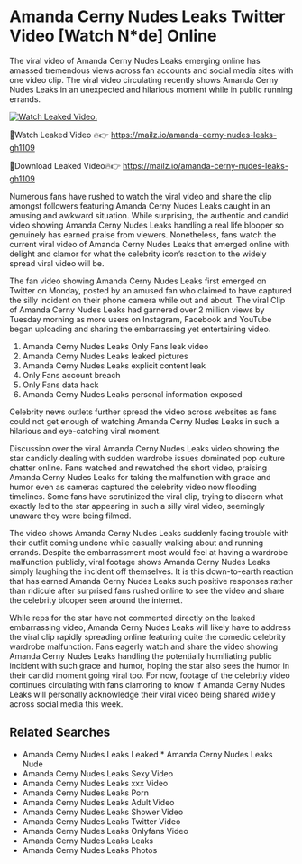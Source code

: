 ﻿# Amanda Cerny Nudes Leaks Twitter Video [Watch N*de] Online

The viral video of ﻿Amanda Cerny Nudes Leaks emerging online has amassed tremendous views across fan accounts and social media sites with one video clip. The viral video circulating recently shows ﻿Amanda Cerny Nudes Leaks in an unexpected and hilarious moment while in public running errands. 

[![Watch Leaked Video.](https://miro.medium.com/v2/resize:fit:828/format:webp/1*cilzJN44JGOrTw9NJCrNHA.gif "Watch Leaked Video")](https://mailz.io/amanda-cerny-nudes-leaks-gh1109)

🔴Watch Leaked Video 🔥👉  https://mailz.io/amanda-cerny-nudes-leaks-gh1109 

🔴Download Leaked Video🔥👉  https://mailz.io/amanda-cerny-nudes-leaks-gh1109 

Numerous fans have rushed to watch the viral video and share the clip amongst followers featuring ﻿Amanda Cerny Nudes Leaks caught in an amusing and awkward situation. While surprising, the authentic and candid video showing ﻿Amanda Cerny Nudes Leaks handling a real life blooper so genuinely has earned praise from viewers. Nonetheless, fans watch the current viral video of ﻿Amanda Cerny Nudes Leaks that emerged online with delight and clamor for what the celebrity icon’s reaction to the widely spread viral video will be.

The fan video showing ﻿Amanda Cerny Nudes Leaks first emerged on Twitter on Monday, posted by an amused fan who claimed to have captured the silly incident on their phone camera while out and about. The viral Clip of ﻿Amanda Cerny Nudes Leaks had garnered over 2 million views by Tuesday morning as more users on Instagram, Facebook and YouTube began uploading and sharing the embarrassing yet entertaining video. 

1. ﻿Amanda Cerny Nudes Leaks Only Fans leak video
2. ﻿Amanda Cerny Nudes Leaks leaked pictures
3. ﻿Amanda Cerny Nudes Leaks explicit content leak
4. Only Fans account breach
5. Only Fans data hack
6. ﻿Amanda Cerny Nudes Leaks personal information exposed


Celebrity news outlets further spread the video across websites as fans could not get enough of watching ﻿Amanda Cerny Nudes Leaks in such a hilarious and eye-catching viral moment. 

Discussion over the viral ﻿Amanda Cerny Nudes Leaks video showing the star candidly dealing with sudden wardrobe issues dominated pop culture chatter online. Fans watched and rewatched the short video, praising ﻿Amanda Cerny Nudes Leaks for taking the malfunction with grace and humor even as cameras captured the celebrity video now flooding timelines. Some fans have scrutinized the viral clip, trying to discern what exactly led to the star appearing in such a silly viral video, seemingly unaware they were being filmed.

The video shows ﻿Amanda Cerny Nudes Leaks suddenly facing trouble with their outfit coming undone while casually walking about and running errands. Despite the embarrassment most would feel at having a wardrobe malfunction publicly, viral footage shows ﻿Amanda Cerny Nudes Leaks simply laughing the incident off themselves. It is this down-to-earth reaction that has earned ﻿Amanda Cerny Nudes Leaks such positive responses rather than ridicule after surprised fans rushed online to see the video and share the celebrity blooper seen around the internet.  

While reps for the star have not commented directly on the leaked embarrassing video, ﻿Amanda Cerny Nudes Leaks will likely have to address the viral clip rapidly spreading online featuring quite the comedic celebrity wardrobe malfunction. Fans eagerly watch and share the video showing ﻿Amanda Cerny Nudes Leaks handling the potentially humiliating public incident with such grace and humor, hoping the star also sees the humor in their candid moment going viral too. For now, footage of the celebrity video continues circulating with fans clamoring to know if ﻿Amanda Cerny Nudes Leaks will personally acknowledge their viral video being shared widely across social media this week.

## Related Searches
* ﻿Amanda Cerny Nudes Leaks Leaked
﻿* Amanda Cerny Nudes Leaks Nude
* ﻿Amanda Cerny Nudes Leaks Sexy Video
* ﻿Amanda Cerny Nudes Leaks xxx Video
* ﻿Amanda Cerny Nudes Leaks Porn
* ﻿Amanda Cerny Nudes Leaks Adult Video
* ﻿Amanda Cerny Nudes Leaks Shower Video
* ﻿Amanda Cerny Nudes Leaks Twitter Video
* ﻿Amanda Cerny Nudes Leaks Onlyfans Video
* ﻿Amanda Cerny Nudes Leaks Leaks
* ﻿Amanda Cerny Nudes Leaks Photos